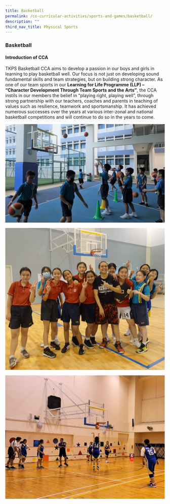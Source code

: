 ```yaml
---
title: Basketball
permalink: /co-curricular-activities/sports-and-games/basketball/
description: ""
third_nav_title: Physical Sports
---
```

### **Basketball**

#### **Introduction of CCA**
TKPS Basketball CCA aims to develop a passion in our boys and girls in learning to play basketball well. Our focus is not just on developing sound fundamental skills and team strategies, but on building strong character. As one of our team sports in our **Learning for Life Programme (LLP) – “Character Development Through Team Sports and the Arts”**, the CCA instils in our members the belief in “playing right, playing well”, through strong partnership with our teachers, coaches and parents in teaching of values such as resilience, teamwork and sportsmanship. It has achieved numerous successes over the years at various inter-zonal and national basketball competitions and will continue to do so in the years to come.


![](/images/2023%20CCA/Basketball%201.jpg)

![](/images/2023%20CCA/Basketball%203.jpg)

![](/images/2023%20CCA/Basketball%202.jpg)